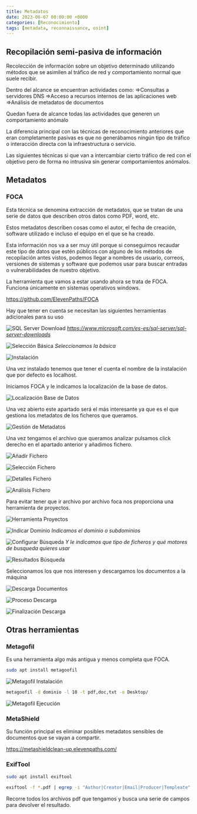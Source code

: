 ```yaml
---
title: Metadatos
date: 2023-06-07 00:00:00 +0000
categories: [Reconocimiento]
tags: [metadata, reconnaissance, osint]
---
```


## Recopilación semi-pasiva de información

Recolección de información sobre un objetivo determinado utilizando métodos que se asimilen al tráfico de red y comportamiento normal que suele recibir.

Dentro del alcance se encuentran actividades como: ⇒Consultas a servidores DNS ⇒Acceso a recursos internos de las aplicaciones web ⇒Análisis de metadatos de documentos

Quedan fuera de alcance todas las actividades que generen un comportamiento anómalo

La diferencia principal con las técnicas de reconocimiento anteriores que eran completamente pasivas es que no generábamos ningún tipo de tráfico o interacción directa con la infraestructura o servicio.

Las siguientes técnicas si que van a intercambiar cierto tráfico de red con el objetivo pero de forma no intrusiva sin generar comportamientos anómalos.

## Metadatos

### FOCA

Esta técnica se denomina extracción de metadatos, que se tratan de una serie de datos que describen otros datos como PDF, word, etc.

Estos metadatos describen cosas como el autor, el fecha de creación, software utilizado e incluso el equipo en el que se ha creado.

Esta información nos va a ser muy útil porque si conseguimos recaudar este tipo de datos que estén públicos con alguno de los métodos de recopilación antes vistos, podemos llegar a nombres de usuario, correos, versiones de sistemas y software que podemos usar para buscar entradas o vulnerabilidades de nuestro objetivo.

La herramienta que vamos a estar usando ahora se trata de FOCA. Funciona únicamente en sistemas operativos windows.

https://github.com/ElevenPaths/FOCA

Hay que tener en cuenta se necesitan las siguientes herramientas adicionales para su uso

![SQL Server Download](/assets/img/posts/reconocimiento/20241125_235017_84-1.png)
_https://www.microsoft.com/es-es/sql-server/sql-server-downloads_

![Selección Básica](/assets/img/posts/reconocimiento/20241125_235040_84-2.png)
_Seleccionamos la básica_

![Instalación](/assets/img/posts/reconocimiento/20241125_235055_84-3.png)

Una vez instalado tenemos que tener el cuenta el nombre de la instalación que por defecto es localhost.

Iniciamos FOCA y le indicamos la localización de la base de datos.

![Localización Base de Datos](/assets/img/posts/reconocimiento/20241125_235123_84-4.png)

Una vez abierto este apartado será el más interesante ya que es el que gestiona los metadatos de los ficheros que queramos.

![Gestión de Metadatos](/assets/img/posts/reconocimiento/20241125_235143_84-5.png)

Una vez tengamos el archivo que queramos analizar pulsamos click derecho en el apartado anterior y añadimos fichero.

![Añadir Fichero](/assets/img/posts/reconocimiento/20241125_235200_84-6.png)

![Selección Fichero](/assets/img/posts/reconocimiento/20241125_235233_84-7.png)

![Detalles Fichero](/assets/img/posts/reconocimiento/20241125_235240_84-8.png)

![Análisis Fichero](/assets/img/posts/reconocimiento/20241125_235256_84-9.png)

Para evitar tener que ir archivo por archivo foca nos proporciona una herramienta de proyectos.

![Herramienta Proyectos](/assets/img/posts/reconocimiento/20241125_235312_84-10.png)

![Indicar Dominio](/assets/img/posts/reconocimiento/20241125_235334_84-11.png)
_Indicamos el dominio o subdominios_

![Configurar Búsqueda](/assets/img/posts/reconocimiento/20241125_235352_84-12.png)
_Y le indicamos que tipo de ficheros y qué motores de busqueda quieres usar_

![Resultados Búsqueda](/assets/img/posts/reconocimiento/20241125_235407_84-13.png)

Seleccionamos los que nos interesen y descargamos los documentos a la máquina

![Descarga Documentos](/assets/img/posts/reconocimiento/20241125_235438_84-14.png)

![Proceso Descarga](/assets/img/posts/reconocimiento/20241125_235502_84-15.png)

![Finalización Descarga](/assets/img/posts/reconocimiento/20241125_235513_84-16.png)

## Otras herramientas

### Metagofil

Es una herramienta algo más antigua y menos completa que FOCA.

```bash
sudo apt install metagoofil
```

![Metagofil Instalación](/assets/img/posts/reconocimiento/20241125_235637_85-1.png)

```bash
metagoofil -d dominio -l 10 -t pdf,doc,txt -o Desktop/ 
```

![Metagofil Ejecución](/assets/img/posts/reconocimiento/20241125_235650_85-2.png)

### MetaShield

Su función principal es eliminar posibles metadatos sensibles de documentos que se vayan a compartir. 

https://metashieldclean-up.elevenpaths.com/

### ExifTool

```bash
sudo apt install exiftool
```

```bash
exiftool -f *.pdf | egrep -i "Author|Creator|Email|Producer|Templeate" | sort -u
```

Recorre todos los archivos pdf que tengamos y busca una serie de campos para devolver el resultado.